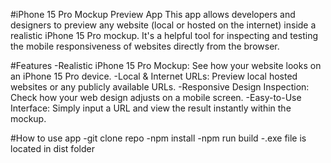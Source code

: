 #iPhone 15 Pro Mockup Preview App
This app allows developers and designers to preview any website (local or hosted on the internet) inside a realistic iPhone 15 Pro mockup. It's a helpful tool for inspecting and testing the mobile responsiveness of websites directly from the browser.

#Features
-Realistic iPhone 15 Pro Mockup: See how your website looks on an iPhone 15 Pro device.
-Local & Internet URLs: Preview local hosted websites or any publicly available URLs.
-Responsive Design Inspection: Check how your web design adjusts on a mobile screen.
-Easy-to-Use Interface: Simply input a URL and view the result instantly within the mockup.

#How to use app
-git clone repo
-npm install
-npm run build
-.exe file is located in dist folder
